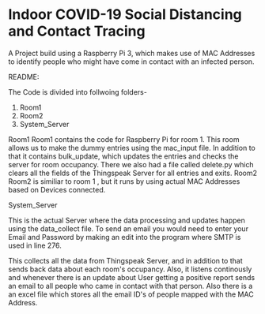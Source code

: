 # Indoor COVID-19 Social Distancing and Contact Tracing
A Project build using a Raspberry Pi 3, which makes use of MAC Addresses to identify people who might have come in contact with an infected person.

README:

The Code is divided into follwoing folders-

1) Room1 
2) Room2
3) System_Server

Room1
Room1 contains the code for Raspberry Pi for room 1. This room allows us to make the dummy entries using the mac_input file.
In addition to that it contains bulk_update, which updates the entries and checks the server for room occupancy.
There we also had a file called delete.py which clears all the fields of the Thingspeak Server for all entries and exits.
Room2 
Room2 is similiar to room 1 , but it runs by using actual MAC Addresses based on Devices connected.

System_Server

This is the actual Server where the data processing and updates happen using the data_collect file.
To send an email you would need to enter your Email and Password by making an edit into the program where SMTP is used in line 276.

This collects all the data from Thingspeak Server, and in addition to that sends back data about each room's occupancy. 
Also, it listens continously and whenever there is an update about User getting a positive report sends an email to all people who came in contact with that person.
Also there is a an excel file which stores all the email ID's of people mapped with the MAC Address.
 

